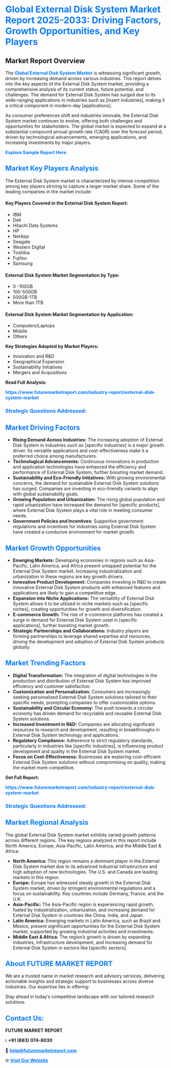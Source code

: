 <h1 style="color: #007BFF;">Global External Disk System Market Report 2025-2033: Driving Factors, Growth Opportunities, and Key Players</h1>

<section id="overview">
<h2>Market Report Overview</h2>
<p>The <a href="https://www.futuremarketreport.com/industry-report/external-disk-system-market" style="color: #007BFF; text-decoration: none;"><strong>Global External Disk System Market</strong></a> is witnessing significant growth, driven by increasing demand across various industries. This report delves into the key aspects of the External Disk System market, providing a comprehensive analysis of its current status, future potential, and challenges. The demand for External Disk System has surged due to its wide-ranging applications in industries such as [insert industries], making it a critical component in modern-day [applications].</p>
<p>As consumer preferences shift and industries innovate, the External Disk System market continues to evolve, offering both challenges and opportunities for stakeholders. The global market is expected to expand at a substantial compound annual growth rate (CAGR) over the forecast period, driven by technological advancements, emerging applications, and increasing investments by major players.</p>
</section>

<section id="overview">
<p><a href="https://www.futuremarketreport.com/request-sample/reportId=75704" style="color: #007BFF; text-decoration: none;"><strong>Explore Sample Report Here</strong></a></p>
</section>

<section id="key-players">
<h2 style="color: #007BFF;">Market Key Players Analysis</h2>
<p>The External Disk System market is characterized by intense competition among key players striving to capture a larger market share. Some of the leading companies in the market include:</p>
<h4>Key Players Covered in the External Disk System Report:</h4>
<ul><li>IBM</li><li>Dell</li><li>Hitachi Data Systems</li><li>HP</li><li>NetApp</li><li>Seagate</li><li>Western Digital</li><li>Toshiba</li><li>Fujitsu</li><li>Samsung</li></ul>
<h4>External Disk System Market Segmentation by Type:</h4>
<ul><li>0 -100GB</li><li>100-500GB</li><li>500GB-1TB</li><li>More than 1TB</li></ul>

<h4>External Disk System Market Segmentation by Application:</h4>
<ul><li>Computers/Laptops</li><li>Mobile</li><li>Others</li></ul>
<p><strong>Key Strategies Adopted by Market Players:</strong></p>
<ul>
<li>Innovation and R&D</li>
<li>Geographical Expansion</li>
<li>Sustainability Initiatives</li>
<li>Mergers and Acquisitions</li>
</ul>
</section>

<section>
<p><strong>Read Full Analysis: </strong></p><a href="https://www.futuremarketreport.com/industry-report/external-disk-system-market" style="color: #007BFF; text-decoration: none;"><strong>https://www.futuremarketreport.com/industry-report/external-disk-system-market</strong></a>
<h3 style="color: #007BFF;">Strategic Questions Addressed:</h3>
</section>

<section id="driving-factors">
<h2 style="color: #007BFF;">Market Driving Factors</h2>
<ul>
<li><strong>Rising Demand Across Industries:</strong> The increasing adoption of External Disk System in industries such as [specific industries] is a major growth driver. Its versatile applications and cost-effectiveness make it a preferred choice among manufacturers.</li>
<li><strong>Technological Advancements:</strong> Continuous innovations in production and application technologies have enhanced the efficiency and performance of External Disk System, further boosting market demand.</li>
<li><strong>Sustainability and Eco-Friendly Initiatives:</strong> With growing environmental concerns, the demand for sustainable External Disk System solutions has surged. Companies are investing in eco-friendly variants to align with global sustainability goals.</li>
<li><strong>Growing Population and Urbanization:</strong> The rising global population and rapid urbanization have increased the demand for [specific products], where External Disk System plays a vital role in meeting consumer needs.</li>
<li><strong>Government Policies and Incentives:</strong> Supportive government regulations and incentives for industries using External Disk System have created a conducive environment for market growth.</li>
</ul>
</section>

<section id="growth-opportunities">
<h2 style="color: #007BFF;">Market Growth Opportunities</h2>
<ul>
<li><strong>Emerging Markets:</strong> Developing economies in regions such as Asia-Pacific, Latin America, and Africa present untapped potential for the External Disk System market. Increasing industrialization and urbanization in these regions are key growth drivers.</li>
<li><strong>Innovative Product Development:</strong> Companies investing in R&D to create innovative External Disk System products with enhanced features and applications are likely to gain a competitive edge.</li>
<li><strong>Expansion into Niche Applications:</strong> The versatility of External Disk System allows it to be utilized in niche markets such as [specific niches], creating opportunities for growth and diversification.</li>
<li><strong>E-commerce Growth:</strong> The rise of e-commerce platforms has created a surge in demand for External Disk System used in [specific applications], further boosting market growth.</li>
<li><strong>Strategic Partnerships and Collaborations:</strong> Industry players are forming partnerships to leverage shared expertise and resources, driving the development and adoption of External Disk System products globally.</li>
</ul>
</section>

<section id="trending-factors">
<h2 style="color: #007BFF;">Market Trending Factors</h2>
<ul>
<li><strong>Digital Transformation:</strong> The integration of digital technologies in the production and distribution of External Disk System has improved efficiency and customer satisfaction.</li>
<li><strong>Customization and Personalization:</strong> Consumers are increasingly seeking personalized External Disk System solutions tailored to their specific needs, prompting companies to offer customizable options.</li>
<li><strong>Sustainability and Circular Economy:</strong> The push towards a circular economy has driven demand for recyclable and reusable External Disk System solutions.</li>
<li><strong>Increased Investment in R&D:</strong> Companies are allocating significant resources to research and development, resulting in breakthroughs in External Disk System technology and applications.</li>
<li><strong>Regulatory Compliance:</strong> Adherence to strict regulatory standards, particularly in industries like [specific industries], is influencing product development and quality in the External Disk System market.</li>
<li><strong>Focus on Cost-Effectiveness:</strong> Businesses are exploring cost-efficient External Disk System solutions without compromising on quality, making the market more competitive.</li>
</ul>
</section>

<section>
<p><strong>Get Full Report: </strong></p><a href="https://www.futuremarketreport.com/industry-report/external-disk-system-market" style="color: #007BFF; text-decoration: none;"><strong>https://www.futuremarketreport.com/industry-report/external-disk-system-market</strong></a>
<h3 style="color: #007BFF;">Strategic Questions Addressed:</h3>
</section>


<section id="regional-analysis">
<h2 style="color: #007BFF;">Market Regional Analysis</h2>
<p>The global External Disk System market exhibits varied growth patterns across different regions. The key regions analyzed in this report include North America, Europe, Asia-Pacific, Latin America, and the Middle East & Africa:</p>
<ul>
<li><strong>North America:</strong> This region remains a dominant player in the External Disk System market due to its advanced industrial infrastructure and high adoption of new technologies. The U.S. and Canada are leading markets in this region.</li>
<li><strong>Europe:</strong> Europe has witnessed steady growth in the External Disk System market, driven by stringent environmental regulations and a focus on sustainability. Key countries include Germany, France, and the U.K.</li>
<li><strong>Asia-Pacific:</strong> The Asia-Pacific region is experiencing rapid growth, fueled by industrialization, urbanization, and increasing demand for External Disk System in countries like China, India, and Japan.</li>
<li><strong>Latin America:</strong> Emerging markets in Latin America, such as Brazil and Mexico, present significant opportunities for the External Disk System market, supported by growing industrial activities and investments.</li>
<li><strong>Middle East & Africa:</strong> The region’s growth is driven by expanding industries, infrastructure development, and increasing demand for External Disk System in sectors like [specific sectors].</li>
</ul>
</section>

<footer>
<h2 style="color: #007BFF;">About FUTURE MARKET REPORT</h2>
<p>We are a trusted name in market research and advisory services, delivering actionable insights and strategic support to businesses across diverse industries. Our expertise lies in offering:</p>

<p>Stay ahead in today’s competitive landscape with our tailored research solutions.</p>

<h2 style="color: #007BFF;">Contact Us:</h2>
<p><strong>FUTURE MARKET REPORT</strong></p>
<p>📞 <strong>+91 (883) 074-8030</strong></p>
<p>📧 <strong><a href="mailto:help@futuremarketreport.com" style="color: #007BFF;">help@futuremarketreport.com</a></strong></p>
<p>🌐 <strong><a href="https://www.futuremarketreport.com/" style="color: #007BFF;">Visit Our Website</a></strong></p>
</footer>